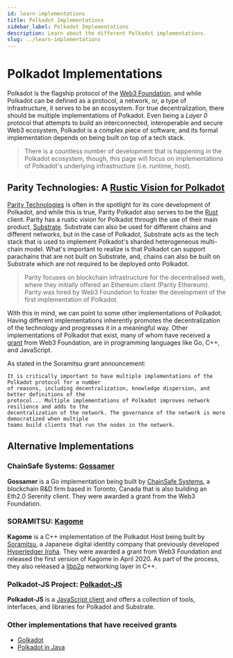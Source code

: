 ```yaml
---
id: learn-implementations
title: Polkadot Implementations
sidebar_label: Polkadot Implementations
description: Learn about the different Polkadot implementations.
slug: ../learn-implementations
---
```


# Polkadot Implementations

Polkadot is the flagship protocol of the [Web3 Foundation][], and while Polkadot can be defined as
a protocol, a network, or, a type of infrastructure, it serves to be an ecosystem. For true
decentralization, there should be multiple implementations of Polkadot. Even being a _Layer 0_ protocol
that attempts to build an interconnected, interoperable and secure Web3 ecosystem, Polkadot is a complex
piece of software, and its formal implementation depends on being built on top of a tech stack.

> There is a countless number of development that is happening in the Polkadot ecosystem, though, this
> page will focus on implementations of Polkadot's underlying infrastructure (i.e. runtime, host).

## Parity Technologies: A [Rustic Vision for Polkadot][]

[Parity Technologies][] is often in the spotlight for its core development of Polkadot, and while this
is true, Parity Polkadot also serves to be the [Rust][] client. Parity has a rustic vision for Polkadot
through the use of their main product, [Substrate][]. Substrate can also be used for different
chains and different networks, but in the case of Polkadot, Substrate acts as the tech stack that is used
to implement Polkadot's sharded heterogeneous multi-chain model. What's important to realize is that Polkadot
can support parachains that are not built on Substrate, and, chains can also be built on Substrate which are not
required to be deployed onto Polkadot.

> Parity focuses on blockchain infrastructure for the decentralised web, where they initially offered an
> Ethereum client (Parity Ethereum). Parity was hired by Web3 Foundation to foster the development of the
> first implementation of Polkadot.

With this in mind, we can point to some other implementations of Polkadot. Having different implementations
inherently promotes the decentralization of the technology and progresses it in a meaningful way. Other
implementations of Polkadot that exist, many of whom have received a [grant](../general/grants.md) from Web3 Foundation,
are in programming languages like Go, C++, and JavaScript.

As stated in the Soramitsu grant announcement:

    It is critically important to have multiple implementations of the Polkadot protocol for a number
    of reasons, including decentralization, knowledge dispersion, and better definitions of the
    protocol... Multiple implementations of Polkadot improves network resilience and adds to the
    decentralization of the network. The governance of the network is more democratized when multiple
    teams build clients that run the nodes in the network.

## Alternative Implementations

### ChainSafe Systems: [Gossamer][]

**Gossamer** is a Go implementation being built by [ChainSafe Systems](https://github.com/ChainSafeSystems), a blockchain
R&D firm based in Toronto, Canada that is also building an Eth2.0 Serenity client. They were awarded a grant from the Web3
Foundation.

### SORAMITSU: [Kagome][]

**Kagome** is a C++ implementation of the Polkadot Host being built by [Soramitsu][], a Japanese digital identity
company that previously developed [Hyperledger Iroha][]. They were awarded a grant from Web3 Foundation and released
the first version of Kagome in April 2020. As part of the process, they also released a [libp2p][] networking layer in C++.

### Polkadot-JS Project: [Polkadot-JS][]

**Polkadot-JS** is a [JavaScript client][] and offers a collection of tools, interfaces, and libraries for Polkadot and Substrate.

### Other implementations that have received grants

- [Golkadot][]
- [Polkadot in Java][]

[web3 foundation]: https://web3.foundation/
[parity technologies]: https://www.parity.io/
[substrate]: https://www.substrate.io/
[rust]: https://www.rust-lang.org/
[chainsafe systems]: https://chainsafe.io/
[soramitsu]: https://soramitsu.co.jp/
[polkadot-js]: https://github.com/polkadot-js
[rustic vision for polkadot]: https://github.com/paritytech/polkadot
[gossamer]: https://github.com/ChainSafe/gossamer#a-go-implementation-of-the-polkadot-host
[kagome]: https://github.com/soramitsu/kagome#intro
[hyperledger iroha]: https://iroha.tech
[libp2p]: https://github.com/soramitsu/libp2p-grpc
[javascript client]: https://github.com/polkadot-js/client
[golkadot]: https://github.com/opennetsys/golkadot
[polkadot in java]: https://github.com/polkadot-java
